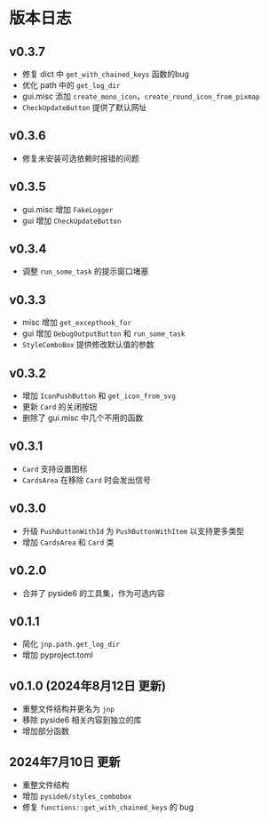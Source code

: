 # 版本日志

## v0.3.7

- 修复 dict 中 `get_with_chained_keys` 函数的bug
- 优化 path 中的 `get_log_dir`
- gui.misc 添加 `create_mono_icon`，`create_round_icon_from_pixmap`
- `CheckUpdateButton` 提供了默认网址

## v0.3.6

- 修复未安装可选依赖时报错的问题

## v0.3.5

- gui.misc 增加 `FakeLogger`
- gui 增加 `CheckUpdateButton`

## v0.3.4

- 调整 `run_some_task` 的提示窗口堵塞

## v0.3.3

- misc 增加 `get_excepthook_for`
- gui 增加 `DebugOutputButton` 和 `run_some_task`
- `StyleComboBox` 提供修改默认值的参数

## v0.3.2

- 增加 `IconPushButton` 和 `get_icon_from_svg`
- 更新 `Card` 的关闭按钮
- 删除了 gui.misc 中几个不用的函数

## v0.3.1

- `Card` 支持设置图标
- `CardsArea` 在移除 `Card` 时会发出信号

## v0.3.0

- 升级 `PushButtonWithId` 为 `PushButtonWithItem` 以支持更多类型
- 增加 `CardsArea` 和 `Card` 类

## v0.2.0

- 合并了 pyside6 的工具集，作为可选内容

## v0.1.1

- 简化 `jnp.path.get_log_dir`
- 增加 pyproject.toml

## v0.1.0 (2024年8月12日 更新)

- 重整文件结构并更名为 `jnp`
- 移除 pyside6 相关内容到独立的库
- 增加部分函数

## 2024年7月10日 更新

- 重整文件结构
- 增加 `pyside6/styles_combobox`
- 修复 `functions::get_with_chained_keys` 的 bug
